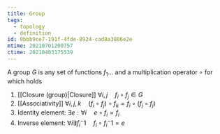 ```yaml
---
title: Group
tags:
  - topology
  - definition
id: 0bbb9ce7-191f-4fde-8924-cad8a3886e2e
mtime: 20210701200757
ctime: 20210403175539
---
```


A group $G$ is any set of functions $f_1 ...$ and a multiplication operator $\circ$ for which holds

1) [[Closure (group)|Closure]] $\forall i,j \quad f_i\circ f_j \in G$
2) [[Associativity]]  $\forall i,j,k \quad (f_i\circ f_j)\circ f_k=f_i \circ (f_j \circ f_j)$
3) Identity element: $\exists e : \forall i \quad e \circ f_i=f_i$
4) Inverse element: $\forall i \exists f_i^-1\quad f_i\circ f_i^-1=e$
